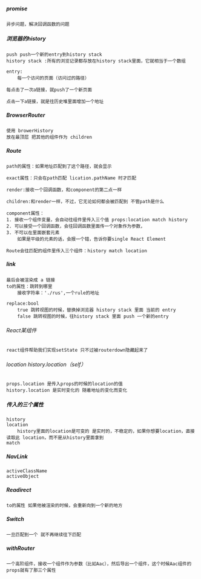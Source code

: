 #####  promise

    异步问题，解决回调函数的问题
    
##### 浏览器的history
    push push一个新的entry到history stack
    history stack :所有的浏览记录都存放在history stack里面，它就相当于一个数组
    
    entry:
        每一个访问的页面（访问过的路径）
        
    每点击了一次a链接，就push了一个新页面
    
    点击一下a链接，就是往历史堆里面增加一个地址
    
##### BrowserRouter
    使用 browerHistory
    放在最顶层 把其他的组件作为 children 
    
    
##### Route
    path的属性：如果地址匹配到了这个路径，就会显示
    
    exact属性：只会在path匹配 lication.pathName 时才匹配 
    
    render:接收一个回调函数，和component的第二点一样
    
    children:和render一样，不过，它无论如何都会被匹配到 不管path是什么
    
    component属性：
    1. 接收一个组件变量，会自动往组件里传入三个值 props:location match history
    2. 可以接受一个回调函数，会往回调函数里面传一个对象作为参数，
    3. 不可以在里面嵌套元素
        如果是平级的元素的话，会报一个错，告诉你要single React Element
        
    Route会往匹配的组件里传入三个组件：history match location
    
    
##### link
    最后会被渲染成 a 链接
    to的属性：跳转到哪里
        接收字符串：'./rus',一个rule的地址
    
    replace:bool
        true 跳转视图的时候，替换掉浏览器 history stack 里面 当前的 entry
        false 跳转视图的时候，往history stack 里面 push 一个新的entry


###### React某组件
    react组件帮助我们实现setState 只不过被routerdown隐藏起来了
    
###### location   history.location（self）
    props.location 是传入props的时候的location的值
    history.location 是实时变化的 随着地址的变化而变化
    
##### 传入的三个属性
    history
    location
        history里面的location是可变的 是实时的，不稳定的，如果你想要location，直接读取此 location，而不是从history里面拿到
    match

##### NavLink
    activeClassName
    activeObject
##### Readirect
    to的属性 如果他被渲染的时候，会重新向到一个新的地方
##### Switch
    一旦匹配到一个 就不再继续往下匹配
##### withRouter
    一个高阶组件，接收一个组件作为参数（比如Aac），然后导出一个组件，这个时候Aac组件的props就有了那三个属性
    
        